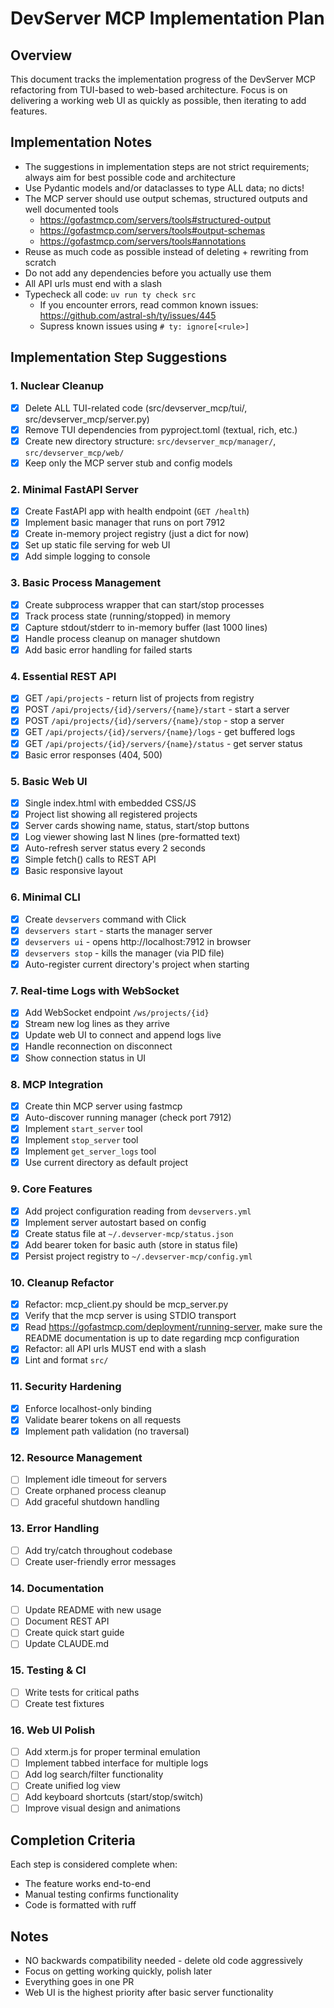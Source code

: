 # DevServer MCP Implementation Plan

## Overview

This document tracks the implementation progress of the DevServer MCP refactoring from TUI-based to web-based architecture. Focus is on delivering a working web UI as quickly as possible, then iterating to add features.

## Implementation Notes

- The suggestions in implementation steps are not strict requirements; always aim for best possible code and architecture
- Use Pydantic models and/or dataclasses to type ALL data; no dicts!
- The MCP server should use output schemas, structured outputs and well documented tools
  - https://gofastmcp.com/servers/tools#structured-output
  - https://gofastmcp.com/servers/tools#output-schemas
  - https://gofastmcp.com/servers/tools#annotations
- Reuse as much code as possible instead of deleting + rewriting from scratch
- Do not add any dependencies before you actually use them
- All API urls must end with a slash
- Typecheck all code: `uv run ty check src`
  - If you encounter errors, read common known issues: https://github.com/astral-sh/ty/issues/445
  - Supress known issues using `# ty: ignore[<rule>]`

## Implementation Step Suggestions

### 1. Nuclear Cleanup

- [x] Delete ALL TUI-related code (src/devserver_mcp/tui/, src/devserver_mcp/server.py)
- [x] Remove TUI dependencies from pyproject.toml (textual, rich, etc.)
- [x] Create new directory structure: `src/devserver_mcp/manager/`, `src/devserver_mcp/web/`
- [x] Keep only the MCP server stub and config models

### 2. Minimal FastAPI Server

- [x] Create FastAPI app with health endpoint (`GET /health`)
- [x] Implement basic manager that runs on port 7912
- [x] Create in-memory project registry (just a dict for now)
- [x] Set up static file serving for web UI
- [x] Add simple logging to console

### 3. Basic Process Management

- [x] Create subprocess wrapper that can start/stop processes
- [x] Track process state (running/stopped) in memory
- [x] Capture stdout/stderr to in-memory buffer (last 1000 lines)
- [x] Handle process cleanup on manager shutdown
- [x] Add basic error handling for failed starts

### 4. Essential REST API

- [x] GET `/api/projects` - return list of projects from registry
- [x] POST `/api/projects/{id}/servers/{name}/start` - start a server
- [x] POST `/api/projects/{id}/servers/{name}/stop` - stop a server
- [x] GET `/api/projects/{id}/servers/{name}/logs` - get buffered logs
- [x] GET `/api/projects/{id}/servers/{name}/status` - get server status
- [x] Basic error responses (404, 500)

### 5. Basic Web UI

- [x] Single index.html with embedded CSS/JS
- [x] Project list showing all registered projects
- [x] Server cards showing name, status, start/stop buttons
- [x] Log viewer showing last N lines (pre-formatted text)
- [x] Auto-refresh server status every 2 seconds
- [x] Simple fetch() calls to REST API
- [x] Basic responsive layout

### 6. Minimal CLI

- [x] Create `devservers` command with Click
- [x] `devservers start` - starts the manager server
- [x] `devservers ui` - opens http://localhost:7912 in browser
- [x] `devservers stop` - kills the manager (via PID file)
- [x] Auto-register current directory's project when starting

### 7. Real-time Logs with WebSocket

- [x] Add WebSocket endpoint `/ws/projects/{id}`
- [x] Stream new log lines as they arrive
- [x] Update web UI to connect and append logs live
- [x] Handle reconnection on disconnect
- [x] Show connection status in UI

### 8. MCP Integration

- [x] Create thin MCP server using fastmcp
- [x] Auto-discover running manager (check port 7912)
- [x] Implement `start_server` tool
- [x] Implement `stop_server` tool
- [x] Implement `get_server_logs` tool
- [x] Use current directory as default project

### 9. Core Features

- [x] Add project configuration reading from `devservers.yml`
- [x] Implement server autostart based on config
- [x] Create status file at `~/.devserver-mcp/status.json`
- [x] Add bearer token for basic auth (store in status file)
- [x] Persist project registry to `~/.devserver-mcp/config.yml`

### 10. Cleanup Refactor

- [x] Refactor: mcp_client.py should be mcp_server.py
- [x] Verify that the mcp server is using STDIO transport
- [x] Read https://gofastmcp.com/deployment/running-server, make sure the README documentation is up to date regarding mcp configuration
- [x] Refactor: all API urls MUST end with a slash
- [x] Lint and format `src/`

### 11. Security Hardening

- [x] Enforce localhost-only binding
- [x] Validate bearer tokens on all requests
- [x] Implement path validation (no traversal)

### 12. Resource Management

- [ ] Implement idle timeout for servers
- [ ] Create orphaned process cleanup
- [ ] Add graceful shutdown handling

### 13. Error Handling

- [ ] Add try/catch throughout codebase
- [ ] Create user-friendly error messages

### 14. Documentation

- [ ] Update README with new usage
- [ ] Document REST API
- [ ] Create quick start guide
- [ ] Update CLAUDE.md

### 15. Testing & CI

- [ ] Write tests for critical paths
- [ ] Create test fixtures

### 16. Web UI Polish

- [ ] Add xterm.js for proper terminal emulation
- [ ] Implement tabbed interface for multiple logs
- [ ] Add log search/filter functionality
- [ ] Create unified log view
- [ ] Add keyboard shortcuts (start/stop/switch)
- [ ] Improve visual design and animations

## Completion Criteria

Each step is considered complete when:

- The feature works end-to-end
- Manual testing confirms functionality
- Code is formatted with ruff

## Notes

- NO backwards compatibility needed - delete old code aggressively
- Focus on getting working quickly, polish later
- Everything goes in one PR
- Web UI is the highest priority after basic server functionality

